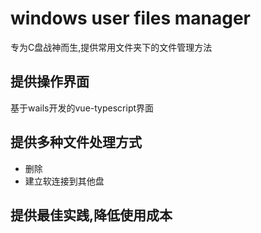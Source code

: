 # windows user files manager
专为C盘战神而生,提供常用文件夹下的文件管理方法
## 提供操作界面
基于wails开发的vue-typescript界面
## 提供多种文件处理方式
- 删除
- 建立软连接到其他盘
## 提供最佳实践,降低使用成本